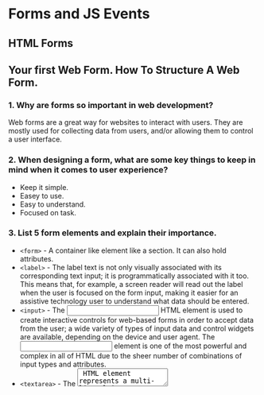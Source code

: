 # Forms and JS Events

## HTML Forms
## Your first Web Form. How To Structure A Web Form.

### 1. Why are forms so important in web development?
Web forms are a great way for websites to interact with users. They are mostly used for collecting data from users, and/or allowing them to control a user interface.

### 2. When designing a form, what are some key things to keep in mind when it comes to user experience?
- Keep it simple. 
- Easey to use.
- Easy to understand.
- Focused on task.

### 3. List 5 form elements and explain their importance.
- `<form>` - A container like element like a section. It can also hold attributes.
- `<label>` - The label text is not only visually associated with its corresponding text input; it is programmatically associated with it too. This means that, for example, a screen reader will read out the label when the user is focused on the form input, making it easier for an assistive technology user to understand what data should be entered.
- `<input>` - The <input> HTML element is used to create interactive controls for web-based forms in order to accept data from the user; a wide variety of types of input data and control widgets are available, depending on the device and user agent. The <input> element is one of the most powerful and complex in all of HTML due to the sheer number of combinations of input types and attributes.
- `<textarea>` - The <textarea> HTML element represents a multi-line plain-text editing control, useful when you want to allow users to enter a sizeable amount of free-form text, for example a comment on a review or feedback form.
- `<button>` - The <button> HTML element is an interactive element activated by a user with a mouse, keyboard, finger, voice command, or other assistive technology. Once activated, it then performs an action, such as submitting a form or opening a dialog.


## Learn JS
## Introduction To Events.

### 1. How would you describe events to a non-technical friend?
Events are things that happen in the system you are programming, which the system tells you about so your code can react to them.

For example, if the user clicks a button on a webpage, you might want to react to that action by displaying an information box. In this article, we discuss some important concepts surrounding events, and look at how they work in browsers. This won't be an exhaustive study; just what you need to know at this stage.

### 2. When using the addEventListener() method, what 2 arguments will you need to provide?
Objects to fire an event and a Function to call.

### 3. Describe the event object. Why is the target within the event object useful?
event can be triggered by the user action e.g. clicking the mouse button or tapping keyboard, or generated by APIs to represent the progress of an asynchronous task. It is automatically passed to event handlers to provide extra features and information.

### 4. What is the difference between event bubbling and event capturing?
Event bubbling describes how the browser handles events targeted at nested elements.  
Event Capture is like event bubbling but the order is reversed: so instead of the event firing first on the innermost element targeted, and then on successively less nested elements, the event fires first on the least nested element, and then on successively more nested elements, until the target is reached.